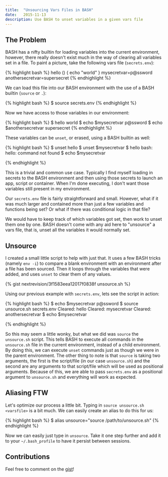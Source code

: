 ```yaml
---
title:  "Unsourcing Vars Files in BASH"
date:   2015-11-13
description: Use BASH to unset variables in a given vars file
---
```


## The Problem

BASH has a nifty builtin for loading variables into the current environment, however, there really doesn't exist much in the way of clearing all variables set in a file. To paint a picture, take the following vars file (`secrets.env`):

{% highlight bash %}
hello () {
  echo "world"
}
mysecretvar=p@ssword
anothersecretvar=supersecret
{% endhighlight %}

We can load this file into our BASH environment with the use of a BASH builtin (`source` or `.`):

{% highlight bash %}
$ source secrets.env
{% endhighlight %}

Now we have access to those variables in our environment:

{% highlight bash %}
$ hello
world
$ echo $mysecretvar
p@ssword
$ echo $anothersecretvar
supersecret
{% endhighlight %}

These variables can be `unset`, or erased, using a BASH builtin as well:

{% highlight bash %}
$ unset hello
$ unset $mysecretvar
$ hello
bash: hello: command not found
$ echo $mysecretvar

{% endhighlight %}

This is a trivial and common use case. Typically I find myself loading in secrets to the BASH environment and then using those secrets to launch an app, script or container. When I'm done executing, I don't want those variables still present in my environment.

Our `secrets.env` file is fairly straightforward and small. However, what if it was much larger and contained more than just a few variables and functions being set? Or what if there was conditional logic in that file?

We would have to keep track of which variables got set, then work to unset them one by one. BASH doesn't come with any aid here to "unsource" a vars file, that is, unset all the variables it would normally set.

## Unsource

I created a small little script to help with just that. It uses a few BASH tricks (namely `env -i`) to compare a blank environment with an environment after a file has been sourced. Then it loops through the variables that were added, and uses `unset` to clear them of any values.

{% gist nextrevision/3f1583eea12017f0838f unsource.sh %}

Using our previous example with `secrets.env`, lets see the script in action:

{% highlight bash %}
$ echo $mysecretvar
p@ssword
$ source unsource.sh secrets.env
Cleared: hello
Cleared: mysecretvar
Cleared: anothersecretvar
$ echo $mysecretvar

{% endhighlight %}

So this may seem a little wonky, but what we did was `source` the `unsource.sh` script. This tells BASH to execute all commands in the `unsource.sh` file in the current environment, instead of a child environment. By doing this, we can execute `unset` commands just as though we were in the parent environment. The other thing to note is that `source` is taking two arguments, the first is the script/file (in our case `unsource.sh`) and the second are any arguments to that script/file which will be used as positional arguments. Because of this, we are able to pass `secrets.env` as a positional argument to `unsource.sh` and everything will work as expected.

## Aliasing FTW

Let's optimize our process a little bit. Typing in `source unsource.sh <varsfile>` is a bit much. We can easily create an alias to do this for us:

{% highlight bash %}
$ alias unsource="source /path/to/unsource.sh"
{% endhighlight %}

Now we can easily just type in `unsource`. Take it one step further and add it to your `~/.bash_profile` to have it persist between sessions.

## Contributions

Feel free to comment on the [gist](https://gist.github.com/nextrevision/3f1583eea12017f0838f)!
